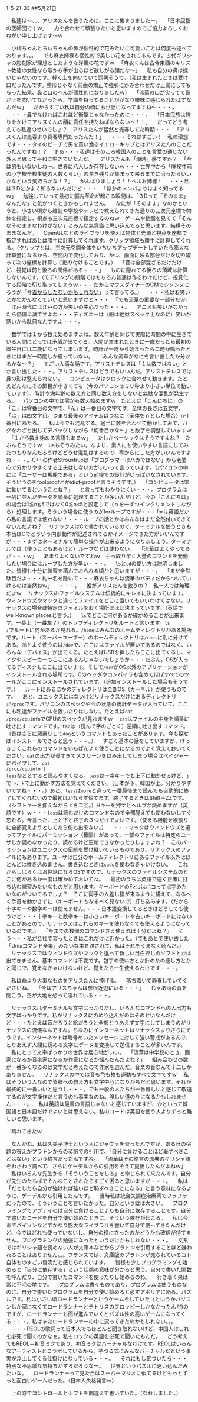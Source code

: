 1-5-21-33
##5月21日

　私達は〜、、、アリスたんを救うために、ここに集まりましたー。
　「日本屈指の医師団ですｗ」
　力を合わせて頑張りたいと思いますのでご協力よろしくおねがい申し上げます〜ｗ

　小梅ちゃんとちぃちゃんの鼻が個性的で花みたいに可愛いことは何度も述べております。。。
　でも麻衣姉様も個性的で美しい花をされてるんです。古代ギリシャの彫刻家が理想としたような洋風の花ですｗ
　「麻衣くんは古今東西のキリスト教徒の女性なら喉から手が出るほど欲しがる顔だな〜」
　私も自分の鼻は嫌いじゃないのです。軽く上を向いていて頭悪そうで。（私は生まれたときは受け口だったんです。整形じゃなく前歯の矯正で強引にかみ合わせだけ正常にしてもらった結果、鼻と口のへんが個性的になりましたｗ）
　「流華の口が尖ってて鼻が上を向いてなかったら、学識を持ってることがかなり嫌味に感じられたはずなんだｗ」
　だからすごい私は自分の顔にお世話になってますね〜・・・。
　・・・鼻でなければこれほど衝撃じゃなかったのに・・・。
　「日本民族は誇りをかけてアリスくんの顔に責任を持たねばならない〜！！」
　だってどう考えても私達のせいでしょ？　アリスたんが猛然と売春してた時期・・・
　「アリスくんは売春より買春専門だったんだ！」
　・・・それはすごい！　私の理想です・・・タイのビーチで男を買い漁るイエローキャブとはアリスたんのことだったんですね！？
　まあ・・・私達はそのころ韓国人のことを言葉の通じない外人と思って平和に生きていたんだ。
　アリスたんも「潮時」感ですか？
　「今は男もいないしね〜。世界に八人しか存在しないｗ・・・世界中から「廃校寸前の小学校全校生徒の人数くらい」の生き残りが集まって来るまでに治ったらいいかなという気持ちかな！？」
　がんばりましょう！！ベルお姉様！
　・・・私は３Dとかよく知らないんだけど・・・
　「ほかのメンバよりはよく知ってるｗ」
　勉強していって最初に脳内革命が起こる瞬間は、「３Dって「そのまま」なんだな」と気がつくときかもしれません。
　なにが「そのまま」なのかというと、小さい頃から雑誌や学校やテレビで教えられてきた通りの三次元座標で物体を指定し、視点も三次元座標で指定するのねｗ　ゲームや動画を見てて「そんなそのままなわけがない」とみんな無意識に思い込んでると思います。結構そのままなんだ。
　OpenGLなどのライブラリを使えば物体と光源と視点を座標で指定すればあとは勝手に計算してくれます。クリップ領域も勝手に計算してくれる。（クリップとは、三次元空間全体をいちいちアップデートしていたら膨大な計算量になるから、空間内で変化しており、かつ、画面に映る部分だけを切り取って次の座標を計算して貼り付けることです。）
　「音は全部混ざるだけだけど、視覚は前と後ろの関係がある・・・」
　ものに隠れてる後ろの領域は計算しないんです。（モデリングの段階ではもちろん普通は作るわけだけど、視覚化する段階で切り取ってしまうｗ・・・だからマウスダイナーのCMでシソンヌじろうが「今<a href="https://www.youtube.com/watch?v=3HYTof-i3ew&t=380">首からしたないかもしれない</a>」って言ってる。）
　・・・私はお笑いとかわかんなくていいと思いますけど・・・
　「でも流華の重要な一部分だｗ」
　江戸時代には江戸の方が笑いの中心だった・・・。
　アニメも笑いがなかったら価値半減ですよね・・・ディズニーは（絵は絶対スペック上なのに）笑いが寒いから駄目なんですよ・・・。

　数学では１から数え始めますよね。数え年齢と同じで実際に時間の中に生きている人間にとっては矛盾が出てくる。人間が生まれたときに一歳だったら最初の誕生日には二歳になってしまいます。時計が一時から始まったら二時が鳴ったときにはまだ一時間しか経っていない。
　「みんな流華がなにを言い出したか分かるかな〜？」
　すごい大事な話です。アリストテレスは「１は数ではない」とか言い出した・・・。アリストテレスはどうでもいいんだ。アリストテレスでは鼻の形は整えられない。
　コンピュータはクロックに合わせて動きます。たとえどんなにその節目が小さくても（今のパソコンはミリ秒より小さい単位で動いています）、時計や満年齢の数え方と同じ数え方をしないと無駄な混乱が発生する。
　パソコンの中では零から数え始めますｗ　たとえば「こんにちは」の「こ」は零番目の文字で、「ん」は一番目の文字です。全体の長さは五文字、「は」は四文字目。つまり最後のアイテムはつねに（全体をｎとした場合）n-1番目にあたる。
　私は今でも混乱する。適当に数を合わせて動かしてみて、バグをわざと出してデバッグしながら「何番目かな〜」と数字を調整していますｗ
　「１から数え始める言語もあるｗ」
　たしかベーシックはそうですよね？　たぶんそうですｗ　luaもそうみたい。なまじ、素人にも使いやすい言語にしてみたつもりなんだろうけどどうせ混乱はするので、零からにした方がいいんですよね・・・。C++の作者Stroustrupは「プログラマーはバカではない」から老婆心で分かりやすくする工夫はしない方がいいって言っています。（パソコンの中には「ユーザーは馬鹿である」という前提での設計がいっぱいなされています。そういうのをfoolproofとかidiot-proofと言うそうです。）
　「コンピュータは常に動いてるということね？」
　と言ってもわかりにくい・・・。プログラムは一列に並んだデータを順番に処理することが多いんだけど、今の「こんにちは」の場合は1≦n≦5ではなく0≦n<5と設定して（ｎを一ずつインクリメントしながら）処理します。そういう場合に使うのがforループですが・・・forは英語だから私の言語では使わない！・・・ループの話とかはみんなはまだ全然付いてきてないんだよね？
　リナックスはCで書かれているので、ターミナルを使うときも本当はCでどういう内部動作が記述されてるかイメージできた方がいいんですが・・・まずはターミナルで簡単な操作が出来るようになりましょう。ターミナルでは（使うこともあるけど）ループなどは使わない。
　「流華はよくやってるが・・・ｗ」
　あまりよくないですねｗ　手っ取り早く大量のコマンドを発動したい場合にはループした方が早い・・・。
　<code>ls</code>と<code>cd</code>の使い方は説明しました。皆様も十分に練習を積んでおられる頃かと思いますが・・・。
　「まだ全然駄目だよ・・・約一名を除いて・・・麻衣ちゃんは流華のバディだからついていけるのは当然ねｗ」
　・・・。
　誰がアリスたんを救うの？　私一人では無理だよｗ
　リナックスのファイルシステムは伝統的にキレイに決まっています。ウィンドウズやマックと違ってファイルをどこに置いてもいいわけではない。リナックスの場合は特定のファイルをおく場所はほぼ決まっています。（英語で well-known placesと言う。）
　<code>ls</code>でどこに何があるか確かめることが出来ます。一番上（一番左？）のトップディレクトリをルートと言います。<code>ls /</code>でルートに何があるか見れる。<code>/home</code>はみんなのホームディレクトリがある場所です。ルート（スーパーユーザー）のホームディレクトリは<code>/root</code>に別に分けてある。あとよく使うのは<code>/dev</code>で、ここにはファイルが置いてあるのではなく、いろんな「デバイス」が出てくる。たとえばUSBを挿したらここに出てくるし、マイクやスピーカーもここにあるんじゃないでしょうか・・・たぶん。OSが入ってるディスクもここに出ています。そして<code>/usr</code>がOS以外のアプリケーションがインストールされる場所です。Cのヘッダやコンパイラも含めてほぼすべてのツールがここにインストールされています。（追加インストールした場合もそうです。）
　ルートにあるほかのディレクトリは全部OS（カーネル）が使うものです。
　あと、ユニックスにはないけどリナックスだけにあるディレクトリが<code>/proc</code>です。パソコンのスペックや今の状態の統計データが入っていて、ここにも私達がファイルを置いたりはしない。たとえば<code>cat /proc/cpuinfo</code>でCPUのスペックが見れますｗ
　<code>cat</code>はファイルの中身を順番に吐き出すコマンドです。<code>tac</code>は（読んで字のごとく）逆順に吐き出すコマンド。（昔はさらに悪乗りして<code>dog</code>というコマンドもあったことがあります。今も探せばインストールできると思う・・・。）
　すごく基本の話をしていますが、けっきょくこれらのコマンドをいちばんよく使うことになるのでよく覚えておいてください。<code>cat</code>の出力が長すぎてスクリーンをはみ出してしまう場合はペイジャーにパイプして、<code>cat /proc/cpuinfo | less</code>などとすると読みやすくなる。<code>less</code>は十字キーでも上下に動かせるけど、<code>j</code>で下、<code>k</code>で上に動かす方法を覚えてください。（日本が下、韓国が上。分かりやすいですね・・・。）あと、<code>less</code>は<code>more</code>と違って一番最後まで読んでも自動的に終了してくれないので最初はかならず慌てます。終了するときはShift＋ZZです。（シフトキーを抑えながらｚを二回。）Hキーを押すとヘルプが読めますが（英語です）ｗ・・・<code>less</code>は読むだけのコマンドなので全部覚えても使わないしすぐ忘れる。今言った、上と下と終了の３つだけでよいです。（使える機能を欲張りに全部覚えようとしてたら何も出来ない。）
　・・・マックはウィンドウズと違ってファイルにパーミッション（権限）があって、一部のファイルは特定のユーザしか読めなかったり、読めるけど更新できなかったりしますよね？　このパーミッションはユニックスの伝統を受け継いでいるものであり、リナックスのファイルにもあります。ユーザは自分のホームディレクトリにあるファイル以外はほとんどは書き込めません。書き込むときは<code>sudo</code>を使わなきゃいけない。
　これからしばらくはお世話になるOSですので、リナックスのファイルシステムのどこに何があるか一度は確かめておいてね。
　最初のうちは英語で速く正確に打ち込む練習みたいなものだと思います。キーボードのFとJはポコって点字みたいなのがついてるでしょ？　そこに両手の人差し指が来るように構えて、なるべく手首を動かさずに（キーボードもなるべく見ないで）打ち込みます。（だから十字キーや数字キーは使えません。・・・日本語変換してるときはどうしても使うけど・・・十字キーと数字キーは小さいキーボードや古いキーボードにはないことがあるので、リナックスはこれらのキーを使わなくても使えるようになっているのです。）
　「今までの数個のコマンドさえ使えれば十分だよね？」
　そう・・・私が会社で習ったときはこれだけに近かった。（でもあとで使い古した「Unixコマンド全集」みたいな本を渡されて、私はそれをくまなく読んだ。）
　リナックスではウィンドウズやマックと違って新しい目白押しのソフトとかは出てきません。基本コマンドは不変です。包丁の使い方とか針の糸の通し方とかと同じで、覚えなきゃいけないけど、覚えたら一生使えるわけです・・・。

　私は命より大事なものをアリスたんに捧げる。
　落ち着いて静養していてくださいね。
　「今はアリスちゃんは彦根近辺にいる・・・」
　じゃあ雨の音を聞こう。空が大地を想って濡れている・・・。

　リナックスはターミナルも文字ばっかりだし、いろんなコマンドへの入出力も文字ばっかりです。私がリナックスにのめり込んだのはそのせいなんだけど・・・たとえば音だろうと絵だろうと全部とりあえず文字にしてしまうのがリナックスの流儀なんですね。ちなみにインターネットはリナックスよりさらにそうです。インターネットは暗号めいたメッセージに対して強い警戒があるんで、とりあえず人間に読める文字にデータを変換して送信することが多いんです。
　私にとって文字ばっかりの世界は居心地がいい。
　「流華は中学校のとき、画家になるか音楽家になるか作家になるか悩んだんだよね？」
　組み合わせの数が一番多くなるのは文学だと考えたので作家を選んだ。音楽の音なんて十二しかありません。
　リナックスの中では音も色も物も運動もすべて文字ですｗ
　私はそういう人なので皆様への教え方も文字中心になりがちだと思います。それが最終的に一番いいと思うし・・・。でも一般の人たちが一番難しいと感じて敬遠するのが文字操作だと言うのも事実なのね。険しい道のりになるかもしれません・・・。
　私は英語は最善の言語じゃないと感じていますが、かといって韓国語と日本語だけでよいとは思えない。私のコードは英語を使う人よりずっと難しいと思います。

　晴れてきたｗ

　なんかね、私は久美子博士という人にジャヴァを習ったんですが、ある日の宿題の答えがプラトンからの英訳での引用で、「自分に負けることほど恥ずべきことはない」という格言だったんですね。
　「流華はその格言の原典のギリシャ語をわざわざ調べて、さらにゲーデルからの引用をそえて提出したんだよねｗ」
　私はいろんな先生から「そういうことをしろ」と命じられて来たんです。自分が先生のたちばでそんなことされたらすごく困ると思いますが・・・。
　私は「だとしたら自分が強ければ強いほど恥ずべきことになる」と言う意味になるように、ゲーデルから引用したんです。
　当時私は統合失調症治療薬でフラフラだったので、そういうことを言いたかった。自分という壁は大きい。
　プログラミングでアブナイのは自分に負けることよりも自分に依存することです。自分で書いたコードを自分で使い始めたときに、そういう依存が起こる。
　私は今までパイソンなどでかなり膨大なライブラリを書いて自分で使ってきたんだけど、今ではどれも使っていないし、自分の役に立ったのかどうかも確信が持てません。プログラミングの勉強になったというだけかもしれない・・・。
　文系ではギリシャ語を読めない人が文庫本などからプラトンを引用することほど嫌われることはありません。。。フランスでは、文庫版のプラトンが売られているコト自体ものすごい冒涜だと感じられています。
　皆様も少しプログラミングを始めると「自分に依存する」という状態の意味が分かると思う。自分で書いた関数を呼んだり、自分で書いたコマンドを使ったりし始めるのね。
　行き着く果は常に不毛の地です。
　プログラムは書くものであり、プログラムは使うものなのに、自分で書いたプログラムを自分で使い始めると必ずアポリアに陥る。パズルです。私は小さい頃ロードランナーというゲームをしていた（というかパソコンしか家になくてロードランナーとテトリスのフロッピーしかなかったんだ)のですが、ロードランナーも面が進んでいくとパズル性の高いゲームになってくる・・・。私はまたロードランナーの中に戻ってきたのかもしれない。。。
　・・・REOLの歌詞って日本人でもほとんど聞き取れないけど、中国人はこれを必死で聞くのかなぁ。私もロックの英語を必死で聞いたもんだ。
　どう考えてもREOL＝初音ミクであり、初音ミクはバーチャルなわけです。REOLはいろんなアーティストとコラボしているから、芋づる式にみんなバーチャルだという事実が浮上してくる仕掛けになっている・・・。
　それにもし気づいたら・・・特別な不思議な気持ちがするだろうなー。
　世界というパズルに迷い込んだみたいな。
　ロードランナーって見た目はスーパーマリオに似てるけどもっとずっと面白いゲームだった。（日本人失格発言ｗ）

　上の方でコントロールとシフトを間違えて書いていた。（なおしました。）


